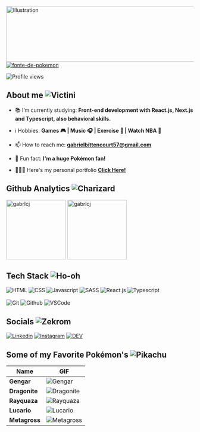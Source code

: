 <img align="center" src="https://i.pinimg.com/originals/58/2f/bb/582fbb4259b2ea8f182844686ba7f39c.gif" alt="Illustration" width=1000 height=150/>
<a href="https://fontmeme.com/pt/fonte-de-pokemon/"><img src="https://fontmeme.com/permalink/211027/ae01e0ef0c30579981eefc2dca9c4cbb.png" alt="fonte-de-pokemon" border="0"></a>

![Profile views](https://gpvc.arturio.dev/gabrlcj)

## About me ![Victini](https://img.pokemondb.net/sprites/black-white/anim/normal/victini.gif)
  - 📚 I’m currently studying: **Front-end development with React.js, Next.js and Typescript, also behavioral skills.**

  - ℹ️ Hobbies: **Games 🎮 | Music 🎧 | Exercise 🏃 | Watch NBA 🏀**

  - 📫 How to reach me: **gabrielbittencourt57@gmail.com**

  - 👀 Fun fact: **I'm a huge Pokémon fan!**

  - 👨🏽‍🚀 Here's my personal portfolio **[Click Here!](https://gabriel-bittencourt.vercel.app/)**

## Github Analytics ![Charizard](https://img.pokemondb.net/sprites/black-white/anim/normal/charizard.gif)
<p align="left">
  <img height="160em" src="https://github-readme-stats.vercel.app/api?username=gabrlcj&show_icons=true&theme=slateorange&title_color=f34213&text_color=0c0c0c&icon_color=0c0c0c&locale=en&hide_border=true&bg_color=bbb8b2" alt="gabrlcj" />
  <img height="160em" src="https://github-readme-stats.vercel.app/api/top-langs?username=gabrlcj&show_icons=true&theme=slateorange&title_color=f34213&text_color=0c0c0c&icon_color=0c0c0c&layout=compact&hide_border=true&bg_color=bbb8b2" alt="gabrlcj" />
</p>

## Tech Stack ![Ho-oh](https://img.pokemondb.net/sprites/black-white/anim/normal/ho-oh.gif)
![HTML](https://img.shields.io/badge/-HTML5-121214?style=flat&logo=html5)
![CSS](https://img.shields.io/badge/-CSS3-121214?style=flat&logo=css3&logoColor=1572B6)
![Javascript](https://img.shields.io/badge/-Javascript-121214?style=flat&logo=javascript)
![SASS](https://img.shields.io/badge/-SASS-121214?style=flat&logo=sass)
![React.js](https://img.shields.io/badge/-React-121214?style=flat&logo=react)
![Typescript](https://img.shields.io/badge/-Typescript-121214?style=flat&logo=typescript)
<br /><br />
![Git](https://img.shields.io/badge/-Git-121214?style=flat&logo=git)
![Github](https://img.shields.io/badge/-Github-121214?style=flat&logo=github)
![VSCode](https://img.shields.io/badge/-VisualStudioCode-121214?style=flat&logo=visualstudiocode&logoColor=1572B9)

## Socials ![Zekrom](https://img.pokemondb.net/sprites/black-white/anim/normal/zekrom.gif)
  <a href="https://www.linkedin.com/in/gabrielbittencourtpenteado/" target="_blank"><img src="https://img.shields.io/badge/-Linkedin-121214?style=flat&logo=linkedin&logoColor=1572B6" alt="Linkedin"></a>
  <a href="https://www.instagram.com/gabrlcj/" target="_blank"><img src="https://img.shields.io/badge/-Instagram-121214?style=flat&logo=instagram" alt="Instagram"></a>
  <a href="https://dev.to/gabrlcj"><img src="https://img.shields.io/badge/-Dev-121214?style=flat&logo=dev.to" alt="DEV"></a>

## Some of my Favorite Pokémon's ![Pikachu](https://img.pokemondb.net/sprites/black-white/anim/shiny/pikachu.gif)
| Name | GIF |
|------|-----|
| **Gengar** | ![Gengar](https://img.pokemondb.net/sprites/black-white/anim/shiny/gengar.gif) |
| **Dragonite** | ![Dragonite](https://img.pokemondb.net/sprites/black-white/anim/normal/dragonite.gif) |
| **Rayquaza** | ![Rayquaza](https://img.pokemondb.net/sprites/black-white/anim/normal/rayquaza.gif) |
| **Lucario** | ![Lucario](https://img.pokemondb.net/sprites/black-white/anim/normal/lucario.gif) |
| **Metagross** | ![Metagross](https://img.pokemondb.net/sprites/black-white/anim/normal/metagross.gif) |
